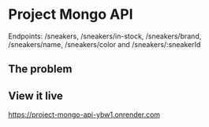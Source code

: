 # Project Mongo API

Endpoints: /sneakers, /sneakers/in-stock, /sneakers/brand, /sneakers/name, /sneakers/color and /sneakers/:sneakerId

## The problem

## View it live

https://project-mongo-api-ybw1.onrender.com
